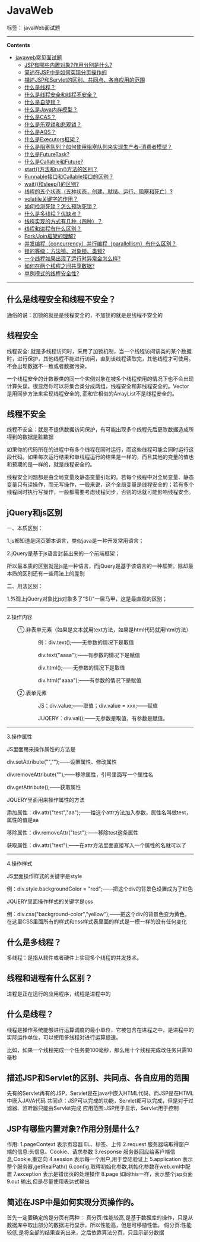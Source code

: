 # JavaWeb

标签： javaWeb面试题

----------

**Contents**

  - [javaweb常见面试题]()
     - [JSP有哪些内置对象?作用分别是什么?](JSP有哪些内置对象?作用分别是什么)
     - [简述在JSP中是如何实现分页操作的](简述在JSP中是如何实现分页操作的)
     - [描述JSP和Servlet的区别、共同点、各自应用的范围](描述JSP和Servlet的区别、共同点、各自应用的范围)
     - [什么是线程？](什么是线程)
     - [什么是线程安全和线程不安全？](什么是线程安全和线程不安全)
     - [什么是自旋锁？](什么是自旋锁)
     - [什么是Java内存模型？](什么是Java内存模型)
     - [什么是CAS？](什么是CAS)
     - [什么是乐观锁和悲观锁？](什么是乐观锁和悲观锁)
     - [什么是AQS？](什么是AQS)    
     - [什么是Executors框架？](什么是Executors框架)
     - [什么是阻塞队列？如何使用阻塞队列来实现生产者-消费者模型？](什么是阻塞队列？如何使用阻塞队列来实现生产者-消费者模型)
     - [什么是FutureTask?](什么是FutureTask)
     - [什么是Callable和Future?](什么是Callable和Future)
     - [start()方法和run()方法的区别？](start方法和run方法的区别)
     - [Runnable接口和Callable接口的区别？](Runnable接口和Callable接口的区别)
     - [wait()和sleep()的区别?](wait和sleep的区别)
     - [线程的五个状态（五种状态，创建、就绪、运行、阻塞和死亡）?](线程的五个状态（五种状态，创建、就绪、运行、阻塞和死亡）)
     - [volatile关键字的作用？](volatile关键字的作用)
     - [如何检测死锁？怎么预防死锁？](如何检测死锁？怎么预防死锁)
     - [什么是多线程？优缺点？](什么是多线程优缺点)
     - [线程实现的方式有几种（四种）？](线程实现的方式有几种（四种）)
     - [线程和进程有什么区别？](线程和进程有什么区别)
     - [Fork/Join框架的理解?](Fork/Join框架的理解)
    - [并发编程（concurrency）并行编程（parallellism）有什么区别？](并发编程（concurrency）并行编程（parallellism）有什么区别)
    - [锁的等级：方法锁、对象锁、类锁?](锁的等级：方法锁、对象锁、类锁)
    - [一个线程如果出现了运行时异常会怎么样?](一个线程如果出现了运行时异常会怎么样)
    - [如何在两个线程之间共享数据?](如何在两个线程之间共享数据)
    - [单例模式的线程安全性?](单例模式的线程安全性)
 
       
----------
## 什么是线程安全和线程不安全？

通俗的说：加锁的就是是线程安全的，不加锁的就是是线程不安全的

## 线程安全

线程安全: 就是多线程访问时，采用了加锁机制，当一个线程访问该类的某个数据时，进行保护，其他线程不能进行访问，直到该线程读取完，其他线程才可使用。不会出现数据不一致或者数据污染。

一个线程安全的计数器类的同一个实例对象在被多个线程使用的情况下也不会出现计算失误。很显然你可以将集合类分成两组，线程安全和非线程安全的。Vector 是用同步方法来实现线程安全的, 而和它相似的ArrayList不是线程安全的。
## 线程不安全

线程不安全：就是不提供数据访问保护，有可能出现多个线程先后更改数据造成所得到的数据是脏数据

如果你的代码所在的进程中有多个线程在同时运行，而这些线程可能会同时运行这段代码。如果每次运行结果和单线程运行的结果是一样的，而且其他的变量的值也和预期的是一样的，就是线程安全的。

线程安全问题都是由全局变量及静态变量引起的。若每个线程中对全局变量、静态变量只有读操作，而无写操作，一般来说，这个全局变量是线程安全的；若有多个线程同时执行写操作，一般都需要考虑线程同步，否则的话就可能影响线程安全。
## jQuery和js区别  
一、本质区别：

1.js都知道是网页脚本语言，类似java是一种开发常用语言；

2.jQuery是基于js语言封装出来的一个前端框架；

所以最本质的区别就是js是一种语言，而jQuery是基于该语言的一种框架。除却最本质的区别还有一些用法上的差别

二、用法区别：

1.外观上jQuery对象比js对象多了"$()"一层马甲，这是最直观的区别；

----------

2.操作内容

　　①.非表单元素（如果是文本就用text方法，如果是html代码就用html方法）

　　　　　　例：div.text();——无参数的情况下是取值

　　　　　　div.text("aaaa");——有参数的情况下是赋值

　　　　　　div.html();——无参数的情况下是取值

　　　　　　div.html("aaaa");——有参数的情况下是赋值

　　②.表单元素

　　　　　　JS：div.value;——取值；div.value = xxx;——赋值

　　　　　　JUQERY：div.val();——无参数是取值，有参数是赋值。

----------

3.操作属性

JS里面用来操作属性的方法是

div.setAttribute("","");——设置属性、修改属性

div.removeAttribute("");——移除属性，引号里面写一个属性名

div.getAttribute();——获取属性

JQUERY里面用来操作属性的方法

添加属性：div.attr("test","aa");——给这个attr方法加入参数，属性名叫做test，属性的值是aa

移除属性：div.removeAttr("test");——移除test这条属性

获取属性：div.attr("test");——在attr方法里面直接写入一个属性的名就可以了


----------


4.操作样式

JS里面操作样式的关键字是style

例：div.style.backgroundColor = "red";——把这个div的背景色设置成为了红色

JQUERY里面操作样式的关键字是css

例：div.css("background-color","yellow");——把这个div的背景色变为黄色，在这里CSS里面所有的样式和css样式表里面的样式是一模一样的没有任何变化

## 什么是多线程？

多线程：是指从软件或者硬件上实现多个线程的并发技术。

## 线程和进程有什么区别？
进程是正在运行的应用程序，线程是进程中的

## 什么是线程？

线程是操作系统能够进行运算调度的最小单位，它被包含在进程之中，是进程中的实际运作单位，可以使用多线程对进行运算提速。

比如，如果一个线程完成一个任务要100毫秒，那么用十个线程完成改任务只需10毫秒

## 描述JSP和Servlet的区别、共同点、各自应用的范围

先有的Servlet再有的JSP，Servlet是在java中嵌入HTML代码，而JSP是在HTML中嵌入JAVA代码
共同点：JSP可以完成的功能，Servlet都可以完成，但是对于过滤器、监听器只能由Servlet完成
应用范围:JSP用于显示，Servlet用于控制

## JSP有哪些内置对象?作用分别是什么?

作用:
1.pageContext
表示页容器 EL、标签、上传
2.request
服务器端取得窗户端的信息:头信息、Cookie、请求参数
3.response
服务器回应给客户端信息,Cookie,重定向
4.session
表示每一个用户,用于登陆验证上
5.application
表示整个服务器,getRealPath()
6.config
取得初始化参数,初始化参数在web.xml中配置
7.exception 表示是错误页的处理操作
8.page
如同this一样，表示整个jsp页面
9.out 输出,但是尽量使用表达式输出

## 简述在JSP中是如何实现分页操作的。

首先一定要确定的是分页有两种：
真分页:性能较高,是基于数据库的操作，只是从数据库中取出部分的数据进行显示，所以性能高，但是可移植性低。
假分页:性能较低,是将全部的结果查询出来，之后依靠算法分页，只显示部分数据